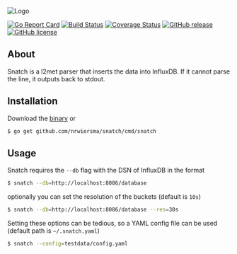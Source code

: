![Logo](http://svg.wiersma.co.za/github/project?lang=go&title=snatch&tag=l2met%20parser)

[![Go Report Card](https://goreportcard.com/badge/github.com/nrwiersma/snatch)](https://goreportcard.com/report/github.com/nrwiersma/snatch)
[![Build Status](https://travis-ci.org/nrwiersma/snatch.svg?branch=master)](https://travis-ci.org/nrwiersma/snatch)
[![Coverage Status](https://coveralls.io/repos/github/nrwiersma/snatch/badge.svg?branch=master)](https://coveralls.io/github/nrwiersma/snatch?branch=master)
[![GitHub release](https://img.shields.io/github/release/nrwiersma/snatch.svg)](https://github.com/nrwiersma/snatch/releases)
[![GitHub license](https://img.shields.io/badge/license-MIT-blue.svg)](https://raw.githubusercontent.com/nrwiersma/snatch/master/LICENSE)

## About

Snatch is a l2met parser that inserts the data into InfluxDB. If it cannot parse the line, it outputs
back to stdout.

## Installation

Download the [binary](https://github.com/nrwiersma/snatch/releases) or

```bash
$ go get github.com/nrwiersma/snatch/cmd/snatch
```

## Usage

Snatch requires the `--db` flag with the DSN of InfluxDB in the format

```bash
$ snatch --db=http://localhost:8086/database
```

optionally you can set the resolution of the buckets (default is `10s`)

```bash
$ snatch --db=http://localhost:8086/database --res=30s
```

Setting these options can be tedious, so a YAML config file can be used (default path is `~/.snatch.yaml`)

```bash
$ snatch --config=testdata/config.yaml
```